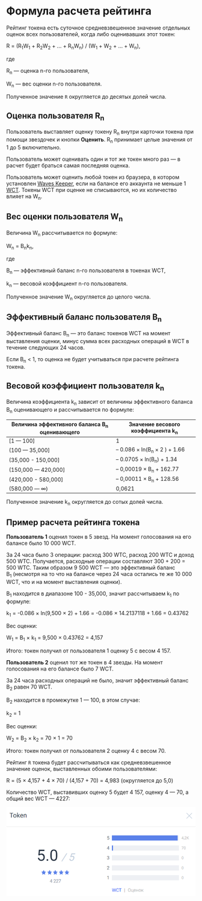 # Формула расчета рейтинга

Рейтинг токена есть суточное средневзвешенное значение отдельных оценок всех пользователей, когда либо оценивавших этот токен:

R = (R<sub>1</sub>W<sub>1</sub> + R<sub>2</sub>W<sub>2</sub> + ... + R<sub>n</sub>W<sub>n</sub>) / (W<sub>1</sub> + W<sub>2</sub> + ... + W<sub>n</sub>),

где

R<sub>n</sub> — оценка n-го пользователя,

W<sub>n</sub> — вес оценки n-го пользователя.

Полученное значение `R` округляется до десятых долей числа.

## Оценка пользователя R<sub>n</sub>

Пользователь выставляет оценку токену R<sub>n</sub> внутри карточки токена при помощи звездочек и кнопки **Оценить**. R<sub>n</sub> принимает целые значения от 1 до 5 включительно.

Пользователь может оценивать один и тот же токен много раз — в расчет будет браться самая последняя оценка.

Пользователь может оценить любой токен из браузера, в котором установлен [Waves Keeper](/waves-keeper/about-waves-keeper.md), если на балансе его аккаунта не меньше 1 [WCT](/blockchain/token/wct.md). Токены WCT при оценке не списываются, но их количество влияет на W<sub>n</sub>.

## Вес оценки пользователя W<sub>n</sub>

Величина W<sub>n</sub> рассчитывается по формуле:

W<sub>n</sub> = B<sub>n</sub>k<sub>n</sub>,

где

B<sub>n</sub> — эффективный баланс n-го пользователя в токенах WCT,

k<sub>n</sub> — весовой коэффициент n-го пользователя.

Полученное значение W<sub>n</sub> округляется до целого числа.

## Эффективный баланс пользователя B<sub>n</sub>

Эффективный баланс B<sub>n</sub> — это баланс токенов WCT на момент выставления оценки, минус сумма всех расходных операций в WCT в течение следующих 24 часов.

Если B<sub>n</sub> < 1, то оценка не будет учитываться при расчете рейтинга токена.

## Весовой коэффициент пользователя k<sub>n</sub>

Величина коэффициента k<sub>n</sub> зависит от величины эффективного баланса B<sub>n</sub> оценивающего и рассчитывается по формуле:

|Величина эффективного баланса B<sub>n</sub> оценивающего|Значение весового коэффициента k<sub>n</sub>|
| --- | --- |
| [1 — 100] | 1 |
| (100 — 35,000] | – 0.086 × ln(B<sub>n</sub> × 2 ) + 1.66|
| (35,000 - 150,000] | – 0.0705 × ln(B<sub>n</sub>) + 1.34 |
| (150,000 — 420,000] | – 0,00019 × B<sub>n</sub> + 162.77 |
| (420,000 - 580,000] | – 0,00011 × B<sub>n</sub> + 128.56 |
| (580,000 — ∞) | 0,0621 |

Полученное значение k<sub>n</sub> округляется до сотых долей числа.

## Пример расчета рейтинга токена

**Пользователь 1** оценил токен в 5 звезд. На момент голосования на его балансе было 10 000 WCT.

За 24 часа было 3 операции: расход 300 WTC, расход 200 WTC и доход 500 WTC. Получается, расходные операции составляют 300 + 200 = 500 WTC. Таким образом 9 500 WCT — это эффективный баланс B<sub>1</sub> (несмотря на то что на балансе через 24 часа остались те же 10 000 WCT, что и на момент выставления оценки).

B<sub>1</sub> находится в диапазоне 100 - 35,000, значит рассчитываем k<sub>1</sub> по формуле:

k<sub>1</sub> = -0.086 × ln(9,500 × 2) + 1.66 = -0.086 × 14.2137118 + 1.66 = 0.43762

Вес оценки:

W<sub>1</sub> = B<sub>1</sub> × k<sub>1</sub> = 9,500 × 0.43762 = 4,157

Итого: токен получил от пользователя 1 оценку 5 с весом 4 157.

**Пользователь 2** оценил тот же токен в 4 звезды. На момент голосования на его балансе было 7 WCT.

За 24 часа расходных операций не было, значит эффективный баланс B<sub>2</sub> равен 70 WCT.

B<sub>2</sub> находится в промежутке 1 — 100, в этом случае:

k<sub>2</sub> = 1

Вес оценки:

W<sub>2</sub> = B<sub>2</sub> × k<sub>2</sub> = 70 × 1 = 70

Итого: токен получил от пользователя 2 оценку 4 с весом 70.

Рейтинг `R` токена будет рассчитываться как средневзвешенное значение оценок, выставленных обоими пользователями:

R = (5 × 4,157 + 4 × 70) / (4,157 + 70) = 4,983 (округляется до 5,0)

Количество WCT, выставивших оценку 5 будет 4 157, оценку 4 — 70, а общий вес WCT — 4227:

<img src="img/rating.png" alt="faucet" width="550"/>
